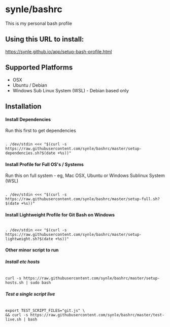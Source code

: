# synle/bashrc

This is my personal bash profile

## Using this URL to install:

https://synle.github.io/app/setup-bash-profile.html

## Supported Platforms

- OSX
- Ubuntu / Debian
- Windows Sub Linux System (WSL) - Debian based only

## Installation

#### Install Dependencies

Run this first to get dependencies

```

. /dev/stdin <<< "$(curl -s https://raw.githubusercontent.com/synle/bashrc/master/setup-dependencies.sh?$(date +%s))"

```

#### Install Profile for Full OS's / Systems

Run this on full system - eg, Mac OSX, Ubuntu or Windows Sublinux System (WSL)

```

. /dev/stdin <<< "$(curl -s https://raw.githubusercontent.com/synle/bashrc/master/setup-full.sh?$(date +%s))"

```

#### Install Lightweight Profile for Git Bash on Windows

```

. /dev/stdin <<< "$(curl -s https://raw.githubusercontent.com/synle/bashrc/master/setup-lightweight.sh?$(date +%s))"

```

#### Other minor script to run

##### Install etc hosts

```

curl -s https://raw.githubusercontent.com/synle/bashrc/master/setup-hosts.sh | sudo bash

```

##### Test a single script live

```

export TEST_SCRIPT_FILES="git.js" \
&& curl -s https://raw.githubusercontent.com/synle/bashrc/master/test-live.sh | bash

```
